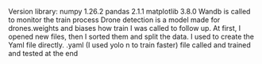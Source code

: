 Version library:
numpy 1.26.2
pandas 2.1.1
matplotlib 3.8.0
Wandb is called to monitor the train process
Drone detection is a model made for drones.weights and biases how train I was called to follow up. At first, I opened new files, then I sorted them and split the data. I used to create the Yaml file directly. .yaml (I used yolo n to train faster) file called and trained and tested at the end
